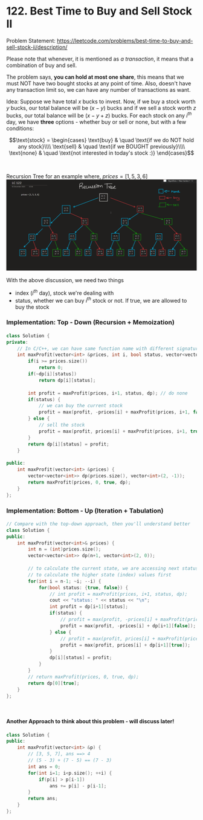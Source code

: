 # 122. Best Time to Buy and Sell Stock II
Problem Statement: <https://leetcode.com/problems/best-time-to-buy-and-sell-stock-ii/description/>

Please note that whenever, it is mentioned as _a transaction_, it means that a combination of buy and sell.  

The problem says, **you can hold at most one share**, this means that we must NOT have two bought stocks at any point of time. Also, doesn't have any transaction limit so, we can have
any number of transactions as want.   

Idea: Suppose we have total $x$ bucks to invest. Now, if we buy a stock worth $y$ bucks, our total balance will be $(x - y)$ bucks and if we sell a stock worth $z$ bucks, our total
balance will be $(x - y + z)$ bucks. For each stock on any $i^{th}$ day, we have **three** options - whether buy or sell or none, but with a few conditions:   
```math
\text{stock} =
  \begin{cases}
    \text{buy}       & \quad \text{if we do NOT hold any stock}\\\\
    \text{sell}  & \quad \text{if we BOUGHT previously}\\\\
    \text{none}  & \quad \text{not interested in today's stock :)}
  \end{cases}
```
&nbsp;
&nbsp;

Recursion Tree for an example where, $prices = [1, 5, 3, 6]$   
![Recursion tree example image](https://github.com/sahsan73/cp/blob/main/Problems-%26%26-Solutions/LeetCode/assets/images/122-recursion-tree.png)   

With the above discussion, we need two things
 - index ($i^{th}$ day), stock we're dealing with
 - status, whether we can buy $i^{th}$ stock or not. If true, we are allowed to buy the stock


### Implementation: Top - Down (Recursion + Memoization)
```cpp
class Solution {
private:
    // In C/C++, we can have same function name with different signature
    int maxProfit(vector<int> &prices, int i, bool status, vector<vector<int>> &dp) {
        if(i >= prices.size())
            return 0;
        if(~dp[i][status])
            return dp[i][status];
        
        int profit = maxProfit(prices, i+1, status, dp); // do none
        if(status) {
            // we can buy the current stock
            profit = max(profit, -prices[i] + maxProfit(prices, i+1, false, dp));
        } else {
            // sell the stock
            profit = max(profit, prices[i] + maxProfit(prices, i+1, true, dp));
        }
        return dp[i][status] = profit;
    }

public:
    int maxProfit(vector<int> &prices) {
        vector<vector<int>> dp(prices.size(), vector<int>(2, -1));
        return maxProfit(prices, 0, true, dp);
    }
};
```   

### Implementation: Bottom - Up (Iteration + Tabulation)
```cpp
// Compare with the top-down approach, then you'll understand better
class Solution {
public:
    int maxProfit(vector<int>& prices) {
        int n = (int)prices.size();
        vector<vector<int>> dp(n+1, vector<int>(2, 0));
        
        // to calculate the current state, we are accessing next status. therefore, we have
        // to calculate the higher state (index) values first
        for(int i = n-1; ~i; --i) {
            for(bool status: {true, false}) {
                // int profit = maxProfit(prices, i+1, status, dp);
                cout << "status: " << status << "\n";
                int profit = dp[i+1][status];
                if(status) {
                    // profit = max(profit, -prices[i] + maxProfit(prices, i+1, false, dp));
                    profit = max(profit, -prices[i] + dp[i+1][false]);
                } else {
                    // profit = max(profit, prices[i] + maxProfit(prices, i+1, true, dp));
                    profit = max(profit, prices[i] + dp[i+1][true]);
                }
                dp[i][status] = profit;
            }
        }
        // return maxProfit(prices, 0, true, dp);
        return dp[0][true];
    }
};
```
&nbsp;
&nbsp;

#### Another Approach to think about this problem - will discuss later!
```cpp
class Solution {
public:
    int maxProfit(vector<int> &p) {
        // [3, 5, 7], ans ==> 4
        // (5 - 3) + (7 - 5) == (7 - 3)
        int ans = 0;
        for(int i=1; i<p.size(); ++i) {
            if(p[i] > p[i-1])
                ans += p[i] - p[i-1];
        }
        return ans;
    }
};
```
